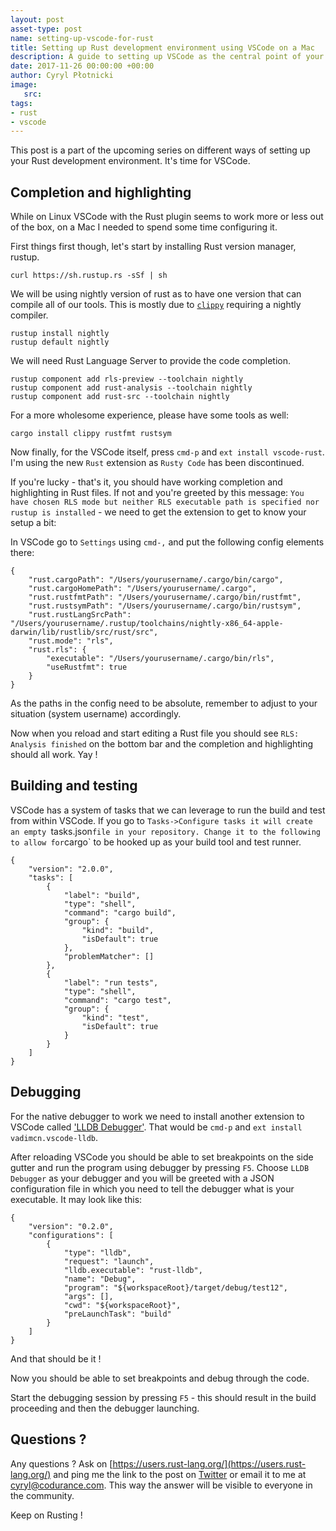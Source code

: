 ```yaml
---
layout: post
asset-type: post
name: setting-up-vscode-for-rust
title: Setting up Rust development environment using VSCode on a Mac
description: A guide to setting up VSCode as the central point of your Rust development experience
date: 2017-11-26 00:00:00 +00:00
author: Cyryl Płotnicki
image:
   src: 
tags:
- rust
- vscode
---
```


This post is a part of the upcoming series on different ways of setting up your Rust development environment. It's time for VSCode.

## Completion and highlighting

While on Linux VSCode with the Rust plugin seems to work more or less out of the box, on a Mac I needed to spend some time configuring it.

First things first though, let's start by installing Rust version manager, rustup.

```
curl https://sh.rustup.rs -sSf | sh
```

We will be using nightly version of rust as to have one version that can compile all of our tools. This is mostly due to [`clippy`](https://github.com/rust-lang-nursery/rust-clippy) requiring a nightly compiler.

```
rustup install nightly
rustup default nightly
```

We will need Rust Language Server to provide the code completion.

```
rustup component add rls-preview --toolchain nightly
rustup component add rust-analysis --toolchain nightly
rustup component add rust-src --toolchain nightly
```

For a more wholesome experience, please have some tools as well:

```
cargo install clippy rustfmt rustsym
```

Now finally, for the VSCode itself, press `cmd-p` and `ext install vscode-rust`. I'm using the new `Rust` extension as `Rusty Code` has been discontinued.

If you're lucky - that's it, you should have working completion and highlighting in Rust files.
If not and you're greeted by this message: `You have chosen RLS mode but neither RLS executable path is specified nor rustup is installed` - we need to get the extension to get to know your setup a bit:

In VSCode go to `Settings` using `cmd-,` and put the following config elements there:

```
{
    "rust.cargoPath": "/Users/yourusername/.cargo/bin/cargo",
    "rust.cargoHomePath": "/Users/yourusername/.cargo",
    "rust.rustfmtPath": "/Users/yourusername/.cargo/bin/rustfmt",
    "rust.rustsymPath": "/Users/yourusername/.cargo/bin/rustsym",
    "rust.rustLangSrcPath": "/Users/yourusername/.rustup/toolchains/nightly-x86_64-apple-darwin/lib/rustlib/src/rust/src",
    "rust.mode": "rls",
    "rust.rls": {
        "executable": "/Users/yourusername/.cargo/bin/rls",
        "useRustfmt": true
    }
}
```
As the paths in the config need to be absolute, remember to adjust to your situation (system username) accordingly.

Now when you reload and start editing a Rust file you should see `RLS: Analysis finished` on the bottom bar and the completion and highlighting should all work. Yay !

## Building and testing

VSCode has a system of tasks that we can leverage to run the build and test from within VSCode.
If you go to `Tasks->Configure tasks it will create an empty `tasks.json` file in your repository.
Change it to the following to allow for `cargo` to be hooked up as your build tool and test runner.

```
{
    "version": "2.0.0",
    "tasks": [
        {
            "label": "build",
            "type": "shell",
            "command": "cargo build",
            "group": {
                "kind": "build",
                "isDefault": true
            },
            "problemMatcher": []
        },
        {
            "label": "run tests",
            "type": "shell",
            "command": "cargo test",
            "group": {
                "kind": "test",
                "isDefault": true
            }
        }
    ]
}
```

## Debugging

For the native debugger to work we need to install another extension to VSCode called ['LLDB Debugger'](https://github.com/vadimcn/vscode-lldb/blob/master/MANUAL.md). That would be `cmd-p` and `ext install vadimcn.vscode-lldb`.

After reloading VSCode you should be able to set breakpoints on the side gutter and run the program using debugger by pressing `F5`. Choose `LLDB Debugger` as your debugger and you will be greeted with a JSON configuration file in which you need to tell the debugger what is your executable. It may look like this:

```
{
    "version": "0.2.0",
    "configurations": [
        {
            "type": "lldb",
            "request": "launch",
            "lldb.executable": "rust-lldb",
            "name": "Debug",
            "program": "${workspaceRoot}/target/debug/test12",
            "args": [],
            "cwd": "${workspaceRoot}",
            "preLaunchTask": "build"
        }
    ]
}
```

And that should be it !

Now you should be able to set breakpoints and debug through the code.

Start the debugging session by pressing `F5` - this should result in the build proceeding and then the debugger launching.

## Questions ?

Any questions ? Ask on [https://users.rust-lang.org/](https://users.rust-lang.org/) and ping me the link to the post on [Twitter](https://twitter.com/cyplo) or email it to me at [cyryl@codurance.com](mailto:cyryl@codurance.com). This way the answer will be visible to everyone in the community.

Keep on Rusting !
